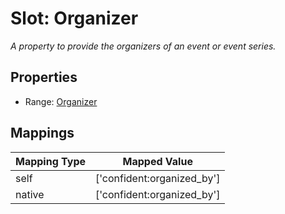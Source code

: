 # Slot: Organizer
_A property to provide the organizers of an event or event series._



<!-- no inheritance hierarchy -->


## Properties

 * Range: [Organizer](Organizer.md)



## Mappings

| Mapping Type | Mapped Value |
| ---  | ---  |
| self | ['confident:organized_by'] |
| native | ['confident:organized_by'] |






